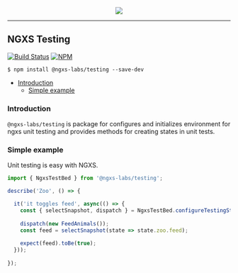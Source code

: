 <p align="center">
  <img src="https://raw.githubusercontent.com/ngxs-labs/emitter/master/docs/assets/logo.png">
</p>

---

## NGXS Testing

[![Build Status](https://travis-ci.org/ngxs-labs/testing.svg?branch=master)](https://travis-ci.org/ngxs-labs/testing)
[![NPM](https://badge.fury.io/js/%40ngxs-labs%2Ftesting.svg)](https://www.npmjs.com/package/@ngxs-labs/testing)

```
$ npm install @ngxs-labs/testing --save-dev
```

- [Introduction](#introduction)
    - [Simple example](#simple-example)

### Introduction

`@ngxs-labs/testing` is package for configures and initializes environment for ngxs unit testing and provides methods for creating states in unit tests.

### Simple example

Unit testing is easy with NGXS. 

```ts
import { NgxsTestBed } from '@ngxs-labs/testing';

describe('Zoo', () => {

  it('it toggles feed', async(() => {
    const { selectSnapshot, dispatch } = NgxsTestBed.configureTestingStates({ states: [ ZooState ] });
  
    dispatch(new FeedAnimals());
    const feed = selectSnapshot(state => state.zoo.feed);
    
    expect(feed).toBe(true);
  }));
  
});
```
